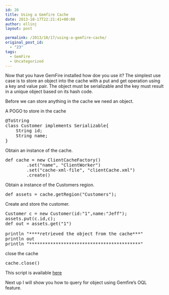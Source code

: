 ```yaml
---
id: 26
title: Using a Gemfire Cache
date: 2013-10-17T22:21:41+00:00
author: ellinj
layout: post

permalink: /2013/10/17/using-a-gemfire-cache/
original_post_id:
  - "23"
tags:
  - GemFire
  - Uncategorized
---
```

Now that you have GemFire installed how doe you use it? The simplest use case is to store an object into the cache with a put and get operation using a key and value pair. The object must be serializable and the key must result in a unique object based on its hash code.

Before we can store anything in the cache we need an object.

A POGO to store in the cache

<pre class="lang:groovy decode:true " >@ToString
class Customer implements Serializable{
    String id;
    String name;
}
</pre>

Obtain an instance of the cache. 

<pre class="lang:groovy decode:true " >def cache = new ClientCacheFactory()
        .set("name", "ClientWorker")
        .set("cache-xml-file", "clientCache.xml")
        .create()
</pre>

Obtain a instance of the Customers region. 

<pre class="lang:groovy decode:true " >def assets = cache.getRegion("Customers");
</pre>

Create and store the customer.

<pre class="lang:groovy decode:true " >Customer c = new Customer(id:"1",name:"Jeff");
assets.put(c.id,c);
def out = assets.get("1")

println "****retrieved the object from the cache***"
println out
println "******************************************"
</pre>

close the cache

<pre class="lang:groovy decode:true " >cache.close()
</pre>

This script is available [here](https://github.com/ellinj/gemfire/blob/master/gemfire6/simplesclient/src/main/groovy/LoadCustomers.groovy)

Next up I will show you how to query for object using Gemfire&#8217;s OQL feature.